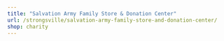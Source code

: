 ```yaml
---
title: "Salvation Army Family Store & Donation Center"
url: /strongsville/salvation-army-family-store-and-donation-center/
shop: charity
---
```

